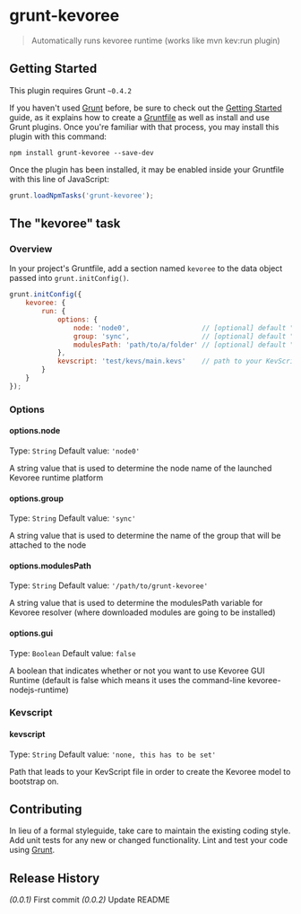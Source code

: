 # grunt-kevoree

> Automatically runs kevoree runtime (works like mvn kev:run plugin)

## Getting Started
This plugin requires Grunt `~0.4.2`

If you haven't used [Grunt](http://gruntjs.com/) before, be sure to check out the [Getting Started](http://gruntjs.com/getting-started) guide, as it explains how to create a [Gruntfile](http://gruntjs.com/sample-gruntfile) as well as install and use Grunt plugins. Once you're familiar with that process, you may install this plugin with this command:

```shell
npm install grunt-kevoree --save-dev
```

Once the plugin has been installed, it may be enabled inside your Gruntfile with this line of JavaScript:

```js
grunt.loadNpmTasks('grunt-kevoree');
```

## The "kevoree" task

### Overview
In your project's Gruntfile, add a section named `kevoree` to the data object passed into `grunt.initConfig()`.

```js
grunt.initConfig({
    kevoree: {
        run: {
            options: {
                node: 'node0',                  // [optional] default "node0"
                group: 'sync',                  // [optional] default "sync"
                modulesPath: 'path/to/a/folder' // [optional] default "node_modules/grunt-kevoree"
            },
            kevscript: 'test/kevs/main.kevs'    // path to your KevScript file
        }
    }
});
```

### Options

#### options.node
Type: `String`
Default value: `'node0'`

A string value that is used to determine the node name of the launched Kevoree runtime platform

#### options.group
Type: `String`
Default value: `'sync'`

A string value that is used to determine the name of the group that will be attached to the node

#### options.modulesPath
Type: `String`
Default value: `'/path/to/grunt-kevoree'`

A string value that is used to determine the modulesPath variable for Kevoree resolver (where downloaded modules are going to be installed)

#### options.gui
Type: `Boolean`
Default value: `false`

A boolean that indicates whether or not you want to use Kevoree GUI Runtime (default is false which means it uses the command-line kevoree-nodejs-runtime)

### Kevscript

#### kevscript
Type: `String`
Default value: `'none, this has to be set'`

Path that leads to your KevScript file in order to create the Kevoree model to bootstrap on.

## Contributing
In lieu of a formal styleguide, take care to maintain the existing coding style. Add unit tests for any new or changed functionality. Lint and test your code using [Grunt](http://gruntjs.com/).

## Release History
_(0.0.1)_ First commit
_(0.0.2)_ Update README
